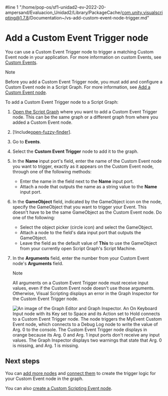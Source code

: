 #line 1 "/home/pop-os/sf1-unidad2-ev-2022-20-ampersand/Evaluacion_Unidad2/Library/PackageCache/com.unity.visualscripting@1.7.8/Documentation~/vs-add-custom-event-node-trigger.md"
# Add a Custom Event Trigger node

You can use a Custom Event Trigger node to trigger a matching Custom Event node in your application. For more information on custom Events, see [Custom Events](vs-custom-events.md).

> [!NOTE]
> Before you add a Custom Event Trigger node, you must add and configure a Custom Event node in a Script Graph. For more information, see [Add a Custom Event node](vs-add-custom-event-node.md).

To add a Custom Event Trigger node to a Script Graph: 

1. [Open the Script Graph](vs-open-graph-edit.md) where you want to add a Custom Event Trigger node. This can be the same graph or a different graph from where you added a Custom Event node.

2. [!include[open-fuzzy-finder](./snippets/vs-open-fuzzy-finder.md)]. 

1. Go to **Events**.

1. Select the **Custom Event Trigger** node to add it to the graph.

3. In the **Name** input port's field, enter the name of the Custom Event node you want to trigger, exactly as it appears on the Custom Event node, through one of the following methods: 

    - Enter the name in the field next to the **Name** input port.
    - Attach a node that outputs the name as a string value to the **Name** input port.

4. In the **GameObject** field, indicated by the GameObject icon on the node, specify the GameObject that you want to trigger your Event. This doesn't have to be the same GameObject as the Custom Event node. Do one of the following: 

    - Select the object picker (circle icon) and select the GameObject.
    - Attach a node to the field's data input port that outputs the GameObject. 
    - Leave the field as the default value of **This** to use the GameObject from your currently open Script Graph's Script Machine.

5. In the **Arguments** field, enter the number from your Custom Event node's **Arguments** field. 

    > [!NOTE]
    > All arguments on a Custom Event Trigger node must receive input values, even if the Custom Event node doesn't use those arguments. Otherwise, Visual Scripting displays an error in the Graph Inspector for the Custom Event Trigger node.

    ![An image of the Graph Editor and Graph Inspector. An On Keyboard Input node with its Key set to Space and its Action set to Hold connects to a Custom Event Trigger node. The node triggers the MyEvent Custom Event node, which connects to a Debug Log node to write the value of Arg. 0 to the console. The Custom Event Trigger node displays in orange because its Arg. 0 and Arg. 1 input ports don't receive any input values. The Graph Inspector displays two warnings that state that Arg. 0 is missing, and Arg. 1 is missing.](images/vs-events-custom-event-trigger-node-error.png)

## Next steps 

You can [add more nodes](vs-add-node-to-graph.md) and [connect them](vs-creating-connections.md) to create the trigger logic for your Custom Event node in the graph. 

You can also [create a Custom Scripting Event node](vs-create-own-custom-event-node.md).
